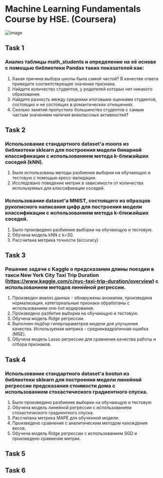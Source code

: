 # Machine Learning Fundamentals Course by HSE. (Coursera)
![image](https://user-images.githubusercontent.com/57394771/125189597-7f371500-e241-11eb-8d50-b5a4eb86c205.png)


## Task 1
### Анализ таблицы math_students и определение на её основе с помощью библиотеки Pandas таких показателей как:
  1. Какая причина выбора школы была самой частой? В качестве ответа приведите соответствующее значение признака.
  2. Найдите количество студентов, у родителей которых нет никакого образования.
  3. Найдите разность между средними итоговыми оценками студентов, состоящих и не состоящих в романтических отношениях.
  4. Сколько занятий пропустило большинство студентов с самым частым значением наличия внеклассных активностей?
## Task 2
### Использование стандартного dataset'a moons из библиотеки sklearn для построения модели бинарной классификации с использованием метода k-ближайших соседей (kNN). 
  1. Были использованы методы разбиения выборки на обучающую и тестовую с помощью кросс-валидации.
  2. Исследовано поведение метрик в зависимости от количества используемых для классификации соседей.
### Использование dataset'а MNIST, состоящего из образцов рукописного написания цифр для построения модели классификации с использованием метода k-ближайших соседей. 
  1. Было произведено разбиение выборки на обучающую и тестовую.
  2. Обучена модель kNN с k=30.
  3. Рассчитана метрика точности (accuracy)
## Task 3
### Решение задачи с Kaggle о предсказании длины поездки в такси New York City Taxi Trip Duration (https://www.kaggle.com/c/nyc-taxi-trip-duration/overview) с использованием методов линейной регрессии. 
  1. Произведен анализ данных - обнаружены аномалии, произведена нормализация, категориальные признаки обработаны с использованием one-hot кодирования.
  2. Произведено разбитие выборки на обучающую и тестовую.
  3. Обучена модель Ridge регрессии.
  4. Выполнен подбор гиперпараметров модели для улучшения качества. Используемая метрика - среднеквадратичная ошибка (MSE).
  5. Обучена модель Lasso регрессии для сравнения качества работы и отбора признаков.
## Task 4
### Использование стандартного dataset'а boston из библиотеки sklearn для построения модели линейной регрессии предсказания стоимости дома с использованием стохастического градиентного спуска.
  1. Было произведено разбиение выборки на обучающую и тестовую
  2. Обучена модель линейной регрессии с использованием стохастического градиентного спуска. 
  3. Рассчитана метрика MAPE для обученной модели.
  4. Произведено сравнение с аналитическим методом нахождения весов. 
  5. Обучена модель Ridge регрессии с использованием SGD и произведено сравнение метрик.
## Task 5

## Task 6
